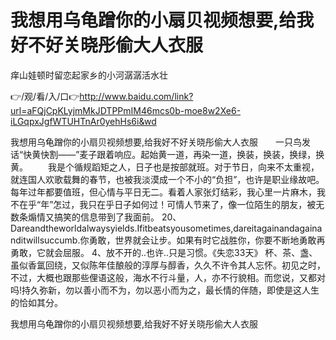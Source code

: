 # 我想用乌龟蹭你的小扇贝视频想要,给我好不好关晓彤偷大人衣服
痒山娃顿时留恋起家乡的小河潺潺活水壮

👉/观/看/入/口👉http://www.baidu.com/link?url=aFQjCpKLyjmMkJDTPPmIM46mcs0b-moe8w2Xe6-iLGqpxJgfWTUHTnAr0yehHs6i&wd

我想用乌龟蹭你的小扇贝视频想要,给我好不好关晓彤偷大人衣服　　一只鸟发话“快黄快割——”麦子跟着响应。起始黄一道，再染一道，换装，换装，换绿，换黄。
　　我是个循规蹈矩之人，日子也是按部就班。对于节日，向来不太重视，就连国人欢歌载舞的春节，也被我淡漠成一个不小的“负担”，也许是职业缘故吧。每年过年都要值班，但心情与平日无二。看着人家张灯结彩，我心里一片麻木，我不在乎“年”怎过，我只在乎日子如何过！可情人节来了，像一位陌生的朋友，被无数条煽情又搞笑的信息带到了我面前。
	20、Dareandtheworldalwaysyields.Ifitbeatsyousometimes,dareitagainandagainanditwillsuccumb.你勇敢，世界就会让步。如果有时它战胜你，你要不断地勇敢再勇敢，它就会屈服。
	4、放不开的..也许..只是习惯。《失恋33天》
杯、茶、盏、虽似香氲回绕，又似陈年佳酿般的淳厚与醇香，久久不许令其人忘怀。初见之时，不过，大概也跟那些俚语这般，海水不行斗量，人，亦不行貌相。而您说，又都对吗!持久弥新，勿以善小而不为，勿以恶小而为之，最长情的伴随，即使是这人生的恰如其分。

我想用乌龟蹭你的小扇贝视频想要,给我好不好关晓彤偷大人衣服
